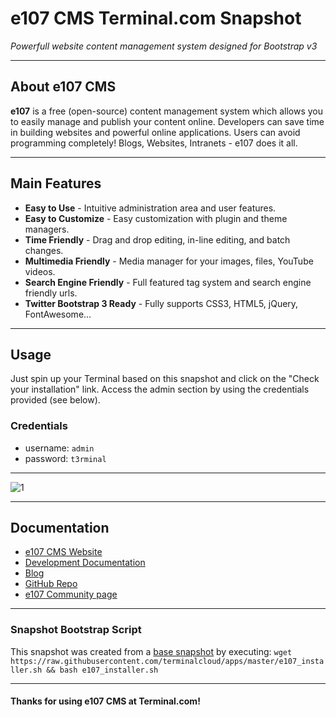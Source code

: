 # **e107 CMS** Terminal.com Snapshot
*Powerfull website content management system designed for Bootstrap v3*

---

## About e107 CMS

**e107** is a free (open-source) content management system which allows you to easily manage and publish your content online. Developers can save time in building websites and powerful online applications. Users can avoid programming completely! Blogs, Websites, Intranets - e107 does it all.

---

## Main Features

- **Easy to Use** - Intuitive administration area and user features.
- **Easy to Customize** - Easy customization with plugin and theme managers.
- **Time Friendly** - Drag and drop editing, in-line editing, and batch changes.
- **Multimedia Friendly** - Media manager for your images, files, YouTube videos.
- **Search Engine Friendly** - Full featured tag system and search engine friendly urls.
- **Twitter Bootstrap 3 Ready** - Fully supports CSS3, HTML5, jQuery, FontAwesome...


---

## Usage

Just spin up your Terminal based on this snapshot and click on the "Check your installation" link. Access the admin section by using the credentials provided (see below).


### Credentials

- username: `admin`
- password: `t3rminal`

---

![1](http://i.imgur.com/DF8hm4d.png)

---

## Documentation

- [e107 CMS Website](http://e107.org/)
- [Development Documentation](http://e107.org/developer-manual)
- [Blog](http://e107.org/blog)
- [GitHub Repo](https://github.com/e107inc/e107)
- [e107 Community page](http://e107.org/community)

---

### Snapshot Bootstrap Script

This snapshot was created from a [base snapshot](https://www.terminal.com/tiny/FzpHiTXG1K) by executing:
`wget https://raw.githubusercontent.com/terminalcloud/apps/master/e107_installer.sh && bash e107_installer.sh`

---

#### Thanks for using e107 CMS at Terminal.com!
